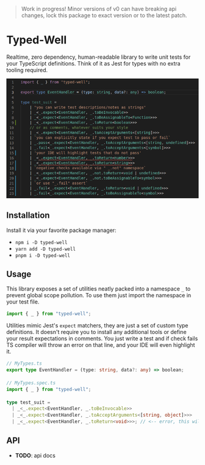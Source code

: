 > Work in progress! Minor versions of v0 can have breaking api changes, lock this package to exact version or to the latest patch.

# Typed-Well

Realtime, zero dependency, human-readable library to write unit tests for your TypeScript definitions. Think of it as Jest for types with no extra tooling required.

<!--suppress HtmlDeprecatedAttribute -->
<p align="center">
    <img src="assets/demo1.apng" alt="demo">
</p>

## Installation

Install it via your favorite package manager:

- `npm i -D typed-well`
- `yarn add -D typed-well`
- `pnpm i -D typed-well`

## Usage

This library exposes a set of utilities neatly packed into a namespace `_` to prevent global scope pollution. To use them just import the namespace in your test file.

```ts
import { _ } from "typed-well";
```

Utilities mimic Jest's `expect` matchers, they are just a set of custom type definitions. It doesn't require you to install any additional tools or define your result expectations in comments. You just write a test and if check fails TS compiler will throw an error on that line, and your IDE will even highlight it.

```ts
// MyTypes.ts
export type EventHandler = (type: string, data?: any) => boolean;

// MyTypes.spec.ts
import { _ } from "typed-well";

type test_suit =
  | _<_.expect<EventHandler, _.toBeInvocable>>
  | _<_.expect<EventHandler, _.toAcceptArguments<[string, object]>>>
  | _<_.expect<EventHandler, _.toReturn<void>>>; // <-- error, this will be highlighted
```

## API

- **TODO**: api docs
